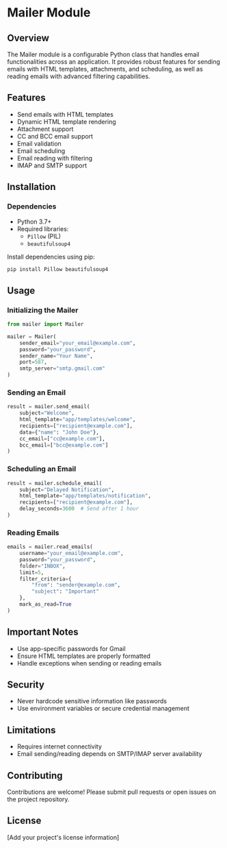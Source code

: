 # Mailer Module

## Overview

The Mailer module is a configurable Python class that handles email functionalities across an application. It provides robust features for sending emails with HTML templates, attachments, and scheduling, as well as reading emails with advanced filtering capabilities.

## Features

- Send emails with HTML templates
- Dynamic HTML template rendering
- Attachment support
- CC and BCC email support
- Email validation
- Email scheduling
- Email reading with filtering
- IMAP and SMTP support

## Installation

### Dependencies

- Python 3.7+
- Required libraries:
  - `Pillow` (PIL)
  - `beautifulsoup4`

Install dependencies using pip:
```bash
pip install Pillow beautifulsoup4
```

## Usage

### Initializing the Mailer

```python
from mailer import Mailer

mailer = Mailer(
    sender_email="your_email@example.com",
    password="your_password",
    sender_name="Your Name",
    port=587,
    smtp_server="smtp.gmail.com"
)
```

### Sending an Email

```python
result = mailer.send_email(
    subject="Welcome",
    html_template="app/templates/welcome",
    recipients=["recipient@example.com"],
    data={"name": "John Doe"},
    cc_email=["cc@example.com"],
    bcc_email=["bcc@example.com"]
)
```

### Scheduling an Email

```python
result = mailer.schedule_email(
    subject="Delayed Notification",
    html_template="app/templates/notification",
    recipients=["recipient@example.com"],
    delay_seconds=3600  # Send after 1 hour
)
```

### Reading Emails

```python
emails = mailer.read_emails(
    username="your_email@example.com",
    password="your_password",
    folder="INBOX",
    limit=5,
    filter_criteria={
        "from": "sender@example.com",
        "subject": "Important"
    },
    mark_as_read=True
)
```


## Important Notes

- Use app-specific passwords for Gmail
- Ensure HTML templates are properly formatted
- Handle exceptions when sending or reading emails

## Security

- Never hardcode sensitive information like passwords
- Use environment variables or secure credential management

## Limitations

- Requires internet connectivity
- Email sending/reading depends on SMTP/IMAP server availability

## Contributing

Contributions are welcome! Please submit pull requests or open issues on the project repository.

## License

[Add your project's license information]